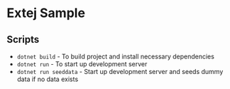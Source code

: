 # Extej Sample

## Scripts

- `dotnet build` - To build project and install necessary dependencies
- `dotnet run` - To start up development server
- `dotnet run seeddata` - Start up development server and seeds dummy data if no data exists
